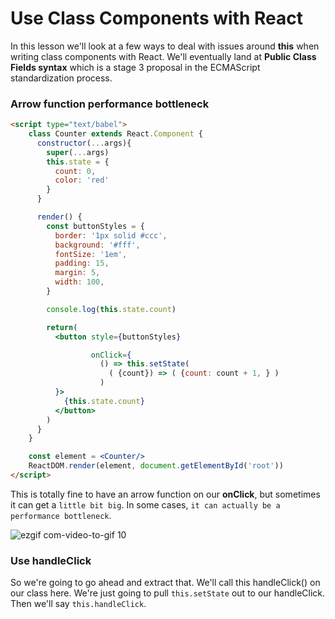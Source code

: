 # Use Class Components with React

In this lesson we'll look at a few ways to deal with issues around **this** when writing class components with React. We'll eventually land at **Public Class Fields syntax** which is a stage 3 proposal in the ECMAScript standardization process.

### Arrow function performance bottleneck
```html
<script type="text/babel">
    class Counter extends React.Component {
      constructor(...args){
        super(...args)
        this.state = {
          count: 0,
          color: 'red'
        }
      }

      render() {
        const buttonStyles = {
          border: '1px solid #ccc',
          background: '#fff',
          fontSize: '1em',
          padding: 15,
          margin: 5,
          width: 100,
        }

        console.log(this.state.count)

        return(
          <button style={buttonStyles}

                  onClick={
                    () => this.setState(
                      ( {count}) => ( {count: count + 1, } )
                    )
          }>
            {this.state.count}
          </button>
        )
      }
    }

    const element = <Counter/>
    ReactDOM.render(element, document.getElementById('root'))
</script>
```

This is totally fine to have an arrow function on our **onClick**, but sometimes it can get a `little bit big`. In some cases, `it can actually be a performance bottleneck`.

![ezgif com-video-to-gif 10](https://user-images.githubusercontent.com/5876481/33802417-bbb41e52-dd2b-11e7-98f1-7f1c37096c35.gif)

### Use handleClick
So we're going to go ahead and extract that. We'll call this handleClick() on our class here. We're just going to pull `this.setState` out to our handleClick. Then we'll say `this.handleClick`.

